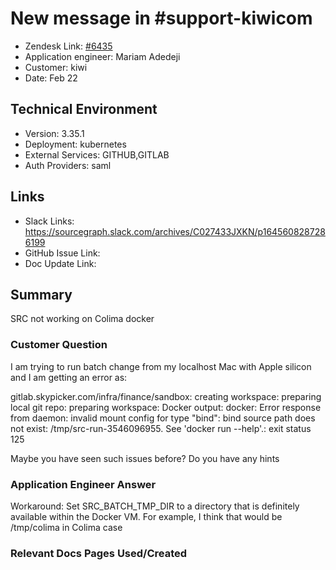 # New message in #support-kiwicom <!-- Ticket Title  Hint: include keywords to make it searchable -->

- Zendesk Link: [#6435](https://sourcegraph.zendesk.com/agent/tickets/6435)
- Application engineer: Mariam Adedeji
- Customer: kiwi <!-- Redact if this contains personally identifying information -->
- Date: Feb 22

<!-- Data populated from integration, speak to Ben Gordon or Michael Bali if not working -->
<!-- During Internal team trial, fill missing data manually (we are waiting for all data to sync) -->

## Technical Environment
- Version: 3.35.1​
- Deployment: kubernetes
- External Services: GITHUB,GITLAB
- Auth Providers: saml


## Links
<!-- Data for application engineer manual entry -->
- Slack Links: https://sourcegraph.slack.com/archives/C027433JXKN/p1645608287286199
- GitHub Issue Link:
- Doc Update Link:

## Summary
SRC not working on Colima docker

### Customer Question
I am trying to run batch change from my localhost Mac with Apple silicon and I am getting an error as:

gitlab.skypicker.com/infra/finance/sandbox:
   creating workspace: preparing local git repo: preparing workspace: Docker output:
   docker: Error response from daemon: invalid mount config for type "bind": bind source path does not exist: /tmp/src-run-3546096955.
   See 'docker run --help'.: exit status 125

Maybe you have seen such issues before? Do you have any hints

### Application Engineer Answer
Workaround: Set SRC_BATCH_TMP_DIR to a directory that is definitely available within the Docker VM. For example, I think that would be /tmp/colima in Colima case

### Relevant Docs Pages Used/Created
